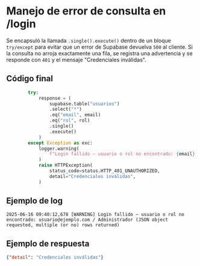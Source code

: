 # Manejo de error de consulta en /login

Se encapsuló la llamada `.single().execute()` dentro de un bloque `try/except` para evitar que un error de Supabase devuelva `500` al cliente. Si la consulta no arroja exactamente una fila, se registra una advertencia y se responde con `401` y el mensaje "Credenciales inválidas".

## Código final

```python
        try:
            response = (
                supabase.table("usuarios")
                .select("*")
                .eq("email", email)
                .eq("rol", rol)
                .single()
                .execute()
            )
        except Exception as exc:
            logger.warning(
                f"Login fallido – usuario o rol no encontrado: {email} / {rol} ({exc})"
            )
            raise HTTPException(
                status_code=status.HTTP_401_UNAUTHORIZED,
                detail="Credenciales inválidas",
            )
```

## Ejemplo de log

```
2025-06-16 09:40:12,678 [WARNING] Login fallido – usuario o rol no encontrado: usuario@ejemplo.com / Administrador (JSON object requested, multiple (or no) rows returned)
```

## Ejemplo de respuesta

```json
{"detail": "Credenciales inválidas"}
```
